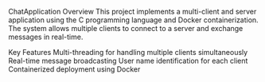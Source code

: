 ChatApplication
Overview
This project implements a multi-client and server application using the C programming language and Docker containerization. The system allows multiple clients to connect to a server and exchange messages in real-time.

Key Features
Multi-threading for handling multiple clients simultaneously
Real-time message broadcasting
User name identification for each client
Containerized deployment using Docker
